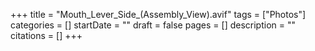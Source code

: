 +++
title = "Mouth_Lever_Side_(Assembly_View).avif"
tags = ["Photos"]
categories = []
startDate = ""
draft = false
pages = []
description = ""
citations = []
+++
